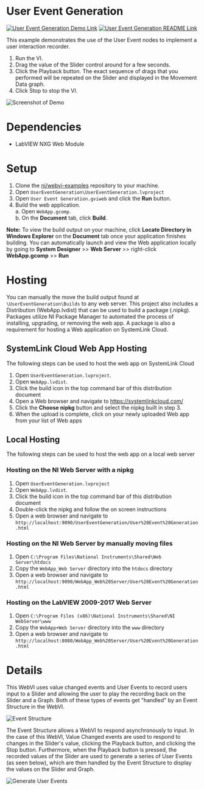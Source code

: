# User Event Generation
[![User Event Generation Demo Link](https://img.shields.io/badge/Details-Demo_Link-green.svg)](https://ni.github.io/webvi-examples/UserEventGeneration/Builds/WebApp_Web%20Server/User%20Event%20Generation.html)
[![User Event Generation README Link](https://img.shields.io/badge/Details-README_Link-orange.svg)](https://github.com/ni/webvi-examples/tree/master/UserEventGeneration)

This example demonstrates the use of the User Event nodes to implement a user interaction recorder.

1. Run the VI.
2. Drag the value of the Slider control around for a few seconds.
3. Click the Playback button. The exact sequence of drags that you performed will be repeated on the Slider and displayed in the Movement Data graph.
4. Click Stop to stop the VI.

![Screenshot of Demo](https://ni.github.io/webvi-examples/UserEventGeneration/Screenshot.gif)

# Dependencies
- LabVIEW NXG Web Module

# Setup
1. Clone the [ni/webvi-examples](https://github.com/ni/webvi-examples) repository to your machine.
2. Open `UserEventGeneration\UserEventGeneration.lvproject`
3. Open `User Event Generation.gviweb` and click the **Run** button.
4. Build the web application.  
  a. Open `WebApp.gcomp`.  
  b. On the **Document** tab, click **Build**.

**Note:** To view the build output on your machine, click **Locate Directory in Windows Explorer** on the **Document** tab once your application finishes building. You can automatically launch and view the Web application locally by going to **System Designer** >> **Web Server** >> right-click **WebApp.gcomp** >> **Run**

# Hosting
You can manually the move the build output found at `\UserEventGeneration\Builds` to any web server. This project also includes a Distribution (WebApp.lvdist) that can be used to build a package (.nipkg). Packages utilize NI Package Manager to automated the process of installing, upgrading, or removing the web app. A package is also a requirement for hosting a Web application on SystemLink Cloud.

## SystemLink Cloud Web App Hosting
The following steps can be used to host the web app on SystemLink Cloud
1. Open `UserEventGeneration.lvproject`.
2. Open `WebApp.lvdist`.
3. Click the build icon in the top command bar of this distribution document
4. Open a Web browser and navigate to https://systemlinkcloud.com/
5. Click the **Choose nipkg** button and select the nipkg built in step 3.
6. When the upload is complete, click on your newly uploaded Web app from your list of Web apps

## Local Hosting
The following steps can be used to host the web app on a local web server
### Hosting on the NI Web Server with a nipkg
1. Open `UserEventGeneration.lvproject`
2. Open `WebApp.lvdist`.
3. Click the build icon in the top command bar of this distribution document
4. Double-click the nipkg and follow the on screen instructions
5. Open a web browser and navigate to `http://localhost:9090/UserEventGeneration/User%20Event%20Generation.html`

### Hosting on the NI Web Server by manually moving files
1. Open `C:\Program Files\National Instruments\Shared\Web Server\htdocs`
2. Copy the `WebApp_Web Server` directory into the `htdocs` directory
3. Open a web browser and navigate to `http://localhost:9090/WebApp_Web%20Server/User%20Event%20Generation.html`

### Hosting on the LabVIEW 2009-2017 Web Server
1. Open `C:\Program Files (x86)\National Instruments\Shared\NI WebServer\www`
2. Copy the `WebApp+Web Server` directory into the `www` directory
3. Open a web browser and navigate to `http://localhost:8080/WebApp_Web%20Server/User%20Event%20Generation.html`

# Details
This WebVI uses value changed events and User Events to record users input to a Slider and allowing the user to play the recording back on the Slider and a Graph. Both of these types of events get "handled" by an Event Structure in the WebVI.

![Event Structure](https://ni.github.io/webvi-examples/UserEventGeneration/img/eventStructure.png)

The Event Structure allows a WebVI to respond asynchronously to input. In the case of this WebVI, Value Changed events are used to respond to changes in the Slider's value, clicking the Playback button, and clicking the Stop button. Furthermore, when the Playback button is pressed, the recorded values of the Slider are used to generate a series of User Events (as seen below), which are then handled by the Event Structure to display the values on the Slider and Graph.

![Generate User Events](https://ni.github.io/webvi-examples/UserEventGeneration/img/generate.png)